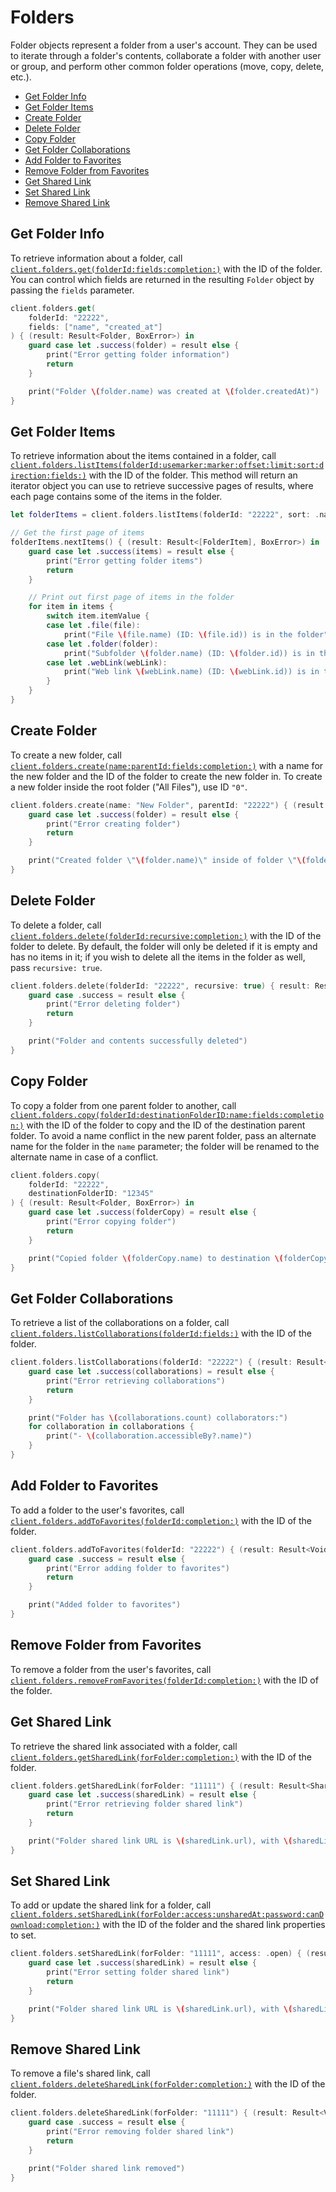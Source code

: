 Folders
=======

Folder objects represent a folder from a user's account. They can be used to iterate through a folder's contents,
collaborate a folder with another user or group, and perform other common folder operations (move, copy, delete, etc.).

<!-- START doctoc generated TOC please keep comment here to allow auto update -->
<!-- DON'T EDIT THIS SECTION, INSTEAD RE-RUN doctoc TO UPDATE -->


- [Get Folder Info](#get-folder-info)
- [Get Folder Items](#get-folder-items)
- [Create Folder](#create-folder)
- [Delete Folder](#delete-folder)
- [Copy Folder](#copy-folder)
- [Get Folder Collaborations](#get-folder-collaborations)
- [Add Folder to Favorites](#add-folder-to-favorites)
- [Remove Folder from Favorites](#remove-folder-from-favorites)
- [Get Shared Link](#get-shared-link)
- [Set Shared Link](#set-shared-link)
- [Remove Shared Link](#remove-shared-link)

<!-- END doctoc generated TOC please keep comment here to allow auto update -->

Get Folder Info
---------------

To retrieve information about a folder, call
[`client.folders.get(folderId:fields:completion:)`][get-folder]
with the ID of the folder.  You can control which fields are returned in the resulting `Folder` object by passing the
`fields` parameter.

```swift
client.folders.get(
    folderId: "22222",
    fields: ["name", "created_at"]
) { (result: Result<Folder, BoxError>) in
    guard case let .success(folder) = result else {
        print("Error getting folder information")
        return
    }

    print("Folder \(folder.name) was created at \(folder.createdAt)")
}
```

[get-folder]: http://opensource.box.com/box-ios-sdk/Classes/FoldersModule.html#/s:6BoxSDK13FoldersModuleC13getFolderInfo8folderId6fields10completionySS_SaySSGSgys6ResultOyAA0F0CAA0A5ErrorOGctF

Get Folder Items
----------------

To retrieve information about the items contained in a folder, call
[`client.folders.listItems(folderId:usemarker:marker:offset:limit:sort:direction:fields:)`][get-folder-items]
with the ID of the folder.  This method will return an iterator object you can use to retrieve successive pages of
results, where each page contains some of the items in the folder.

```swift
let folderItems = client.folders.listItems(folderId: "22222", sort: .name, direction: .ascending)

// Get the first page of items
folderItems.nextItems() { (result: Result<[FolderItem], BoxError>) in
    guard case let .success(items) = result else {
        print("Error getting folder items")
        return
    }

    // Print out first page of items in the folder
    for item in items {
        switch item.itemValue {
        case let .file(file):
            print("File \(file.name) (ID: \(file.id)) is in the folder")
        case let .folder(folder):
            print("Subfolder \(folder.name) (ID: \(folder.id)) is in the folder")
        case let .webLink(webLink):
            print("Web link \(webLink.name) (ID: \(webLink.id)) is in the folder")
        }
    }
}
```

[get-folder-items]: http://opensource.box.com/box-ios-sdk/Classes/FoldersModule.html#/s:6BoxSDK13FoldersModuleC14getFolderItems8folderId9usemarker6marker6offset5limit4sort9direction6fieldsAA18PaginationIteratorCyAA0F4ItemCGSS_SbSgSSSgSiSgAtA7OrderByOSgAA0T9DirectionOSgSaySSGSgtF

Create Folder
-------------

To create a new folder, call
[`client.folders.create(name:parentId:fields:completion:)`][create-folder]
with a name for the new folder and the ID of the folder to create the new folder in.  To create a new folder inside the
root folder ("All Files"), use ID `"0"`.

```swift
client.folders.create(name: "New Folder", parentId: "22222") { (result: Result<Folder, BoxError>) in
    guard case let .success(folder) = result else {
        print("Error creating folder")
        return
    }

    print("Created folder \"\(folder.name)\" inside of folder \"\(folder.parent.name)\"")
}
```

[create-folder]: http://opensource.box.com/box-ios-sdk/Classes/FoldersModule.html#/s:6BoxSDK13FoldersModuleC12createFolder4name8parentId6fields10completionySS_SSSaySSGSgys6ResultOyAA0F0CAA0A5ErrorOGctF

<!-- TODO: Add Update Folder when interface is updated -->

Delete Folder
-------------

To delete a folder, call
[`client.folders.delete(folderId:recursive:completion:)`][delete-folder]
with the ID of the folder to delete.  By default, the folder will only be deleted if it is empty and has no
items in it; if you wish to delete all the items in the folder as well, pass `recursive: true`.

```swift
client.folders.delete(folderId: "22222", recursive: true) { result: Result<Void, BoxError>} in
    guard case .success = result else {
        print("Error deleting folder")
        return
    }

    print("Folder and contents successfully deleted")
}
```

[delete-folder]: http://opensource.box.com/box-ios-sdk/Classes/FoldersModule.html#/s:6BoxSDK13FoldersModuleC12deleteFolder8folderId9recursive10completionySS_SbSgys6ResultOyytAA0A5ErrorOGctF

Copy Folder
-----------

To copy a folder from one parent folder to another, call
[`client.folders.copy(folderId:destinationFolderID:name:fields:completion:)`][copy-folder]
with the ID of the folder to copy and the ID of the destination parent folder.  To avoid a name conflict in the new
parent folder, pass an alternate name for the folder in the `name` parameter; the folder will be renamed to the
alternate name in case of a conflict.

```swift
client.folders.copy(
    folderId: "22222",
    destinationFolderID: "12345"
) { (result: Result<Folder, BoxError>) in
    guard case let .success(folderCopy) = result else {
        print("Error copying folder")
        return
    }

    print("Copied folder \(folderCopy.name) to destination \(folderCopy.parent?.name)")
}
```

[copy-folder]: http://opensource.box.com/box-ios-sdk/Classes/FoldersModule.html#/s:6BoxSDK13FoldersModuleC10copyFolder8folderId011destinationF2ID4name6fields10completionySS_S2SSgSaySSGSgys6ResultOyAA0F0CAA0A5ErrorOGctF

Get Folder Collaborations
-------------------------

To retrieve a list of the collaborations on a folder, call
[`client.folders.listCollaborations(folderId:fields:)`][get-collaborations]
with the ID of the folder.

```swift
client.folders.listCollaborations(folderId: "22222") { (result: Result<[Collaboration], BoxError>) in
    guard case let .success(collaborations) = result else {
        print("Error retrieving collaborations")
        return
    }

    print("Folder has \(collaborations.count) collaborators:")
    for collaboration in collaborations {
        print("- \(collaboration.accessibleBy?.name)")
    }
}
```

[get-collaborations]: http://opensource.box.com/box-ios-sdk/Classes/FoldersModule.html#/s:6BoxSDK13FoldersModuleC23getFolderCollaborations8folderId6fieldsAA18PaginationIteratorCyAA13CollaborationCGSS_SaySSGSgtF

Add Folder to Favorites
-----------------------

To add a folder to the user's favorites, call
[`client.folders.addToFavorites(folderId:completion:)`][add-to-favorites]
with the ID of the folder.

```swift
client.folders.addToFavorites(folderId: "22222") { (result: Result<Void, BoxError>) in
    guard case .success = result else {
        print("Error adding folder to favorites")
        return
    }

    print("Added folder to favorites")
}
```

[add-to-favorites]: http://opensource.box.com/box-ios-sdk/Classes/FoldersModule.html#/s:6BoxSDK13FoldersModuleC9addFolder8folderId12toCollection10completionySS_SSys6ResultOyytAA0A5ErrorOGctF

Remove Folder from Favorites
----------------------------

To remove a folder from the user's favorites, call
[`client.folders.removeFromFavorites(folderId:completion:)`][remove-from-favorites]
with the ID of the folder.

[remove-from-favorites]: http://opensource.box.com/box-ios-sdk/Classes/FoldersModule.html#/s:6BoxSDK13FoldersModuleC25removeFolderFromFavorites8folderId10completionySS_ys6ResultOyytAA0A5ErrorOGctF

Get Shared Link
---------------

To retrieve the shared link associated with a folder, call
[`client.folders.getSharedLink(forFolder:completion:)`][get-shared-link]
with the ID of the folder.

```swift
client.folders.getSharedLink(forFolder: "11111") { (result: Result<SharedLink, BoxError>) in
    guard case let .success(sharedLink) = result else {
        print("Error retrieving folder shared link")
        return
    }

    print("Folder shared link URL is \(sharedLink.url), with \(sharedLink.access) access")
}
```

[get-shared-link]: http://opensource.box.com/box-ios-sdk/Classes/FoldersModule.html#/s:6BoxSDK13FoldersModuleC13getSharedLink9forFolder10completionySS_ys6ResultOyAA0fG0CAA0A5ErrorOGctF

Set Shared Link
---------------

To add or update the shared link for a folder, call
[`client.folders.setSharedLink(forFolder:access:unsharedAt:password:canDownload:completion:)`][set-shared-link]
with the ID of the folder and the shared link properties to set.

```swift
client.folders.setSharedLink(forFolder: "11111", access: .open) { (result: Result<SharedLink, BoxError>) in
    guard case let .success(sharedLink) = result else {
        print("Error setting folder shared link")
        return
    }

    print("Folder shared link URL is \(sharedLink.url), with \(sharedLink.access) access")
}
```

[set-shared-link]: http://opensource.box.com/box-ios-sdk/Classes/FoldersModule.html#/s:6BoxSDK13FoldersModuleC13setSharedLink9forFolder6access10unsharedAt8password11canDownload10completionySS_AA0fG6AccessOSg10Foundation4DateVSgAA17OptionalParameterOySSGSgSbSgys6ResultOyAA0fG0CAA0A5ErrorOGctF

Remove Shared Link
------------------

To remove a file's shared link, call
[`client.folders.deleteSharedLink(forFolder:completion:)`][delete-shared-link]
with the ID of the folder.

```swift
client.folders.deleteSharedLink(forFolder: "11111") { (result: Result<Void, BoxError>) in
    guard case .success = result else {
        print("Error removing folder shared link")
        return
    }

    print("Folder shared link removed")
}
```

[delete-shared-link]: http://opensource.box.com/box-ios-sdk/Classes/FoldersModule.html#/s:6BoxSDK13FoldersModuleC16deleteSharedLink9forFolder10completionySS_ys6ResultOyytAA0A5ErrorOGctF
